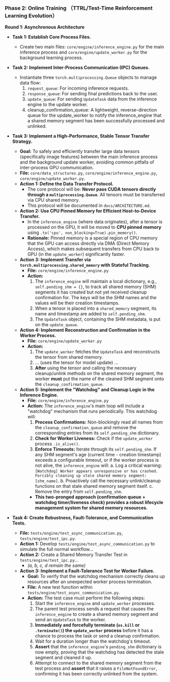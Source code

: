### **Phase 2: Online Training （TTRL/Test-Time Reinforcement Learning Evolution）**

**Round 1: Asynchronous Architecture**

*   **Task 1: Establish Core Process Files.**
    *   Create two main files: `core/engine/inference_engine.py` for the main inference process and `core/engine/update_worker.py` for the background learning process.

*   **Task 2: Implement Inter-Process Communication (IPC) Queues.**
    *   Instantiate three `torch.multiprocessing.Queue` objects to manage data flow:
        1.  `request_queue`: For incoming inference requests.
        2.  `response_queue`: For sending final predictions back to the user.
        3.  `update_queue`: For sending `UpdateTask` data from the inference engine to the update worker.
        4.  cleanup_confirmation_queue: A lightweight, reverse-direction queue for the update_worker to notify the inference_engine that a shared memory segment has been successfully processed and unlinked.

*   **Task 3: Implement a High-Performance, Stable Tensor Transfer Strategy.**
    *   **Goal:** To safely and efficiently transfer large data tensors (specifically image features) between the main inference process and the background update worker, avoiding common pitfalls of inter-process GPU communication.
    *   **File:** `core/data_structures.py`, `core/engine/inference_engine.py`, `core/engine/update_worker.py`.
    *   **Action 1: Define the Data Transfer Protocol.**
        *   The core protocol will be: **Never pass CUDA tensors directly through a `multiprocessing.Queue`**. All tensors must be transferred via CPU shared memory.
        *   This protocol will be documented in `docs/ARCHITECTURE.md`.
    *   **Action 2: Use CPU Pinned Memory for Efficient Host-to-Device Transfer.**
        *   In the `inference_engine` (where data originates), after a tensor is processed on the GPU, it will be moved to **CPU pinned memory** using `.to('cpu', non_blocking=True).pin_memory()`.
        *   **Rationale:** Pinned memory is a special region of CPU memory that the GPU can access directly via DMA (Direct Memory Access), which makes subsequent transfers from CPU back to GPU (in the `update_worker`) significantly faster.
    *   **Action 3: Implement Transfer via `torch.multiprocessing.shared_memory` with **Stateful Tracking**.**
        *   **File:** `core/engine/inference_engine.py`
        *   **Action:**
            1.  The `inference_engine` will maintain a local dictionary, e.g., `self.pending_shm = {}`, to track all shared memory (SHM) segments it has created but not yet received cleanup confirmation for. The keys will be the SHM names and the values will be their creation timestamps.
            2.  When a tensor is placed into a `shared_memory` segment, its name and timestamp are added to `self.pending_shm`.
            3.  The `UpdateTask` object, containing the SHM metadata, is put on the `update_queue`.
    *   **Action 4: Implement Reconstruction and **Confirmation** in the Worker Process.**
        *   **File:** `core/engine/update_worker.py`
        *   **Action:**
            1.  The `update_worker` fetches the `UpdateTask` and reconstructs the tensor from shared memory.
            2.  ... (uses the tensor for model update) ...
            3.  **After** using the tensor and calling the necessary cleanup/unlink methods on the shared memory segment, the worker **must** put the name of the cleaned SHM segment onto the `cleanup_confirmation_queue`.
    *   **Action 5: Implement the "Watchdog" and Cleanup Logic in the Inference Engine.**
        *   **File:** `core/engine/inference_engine.py`
        *   **Action:** The `inference_engine`'s main loop will include a "watchdog" mechanism that runs periodically. This watchdog will:
            1.  **Process Confirmations:** Non-blockingly read all names from the `cleanup_confirmation_queue` and remove the corresponding entries from its `self.pending_shm` dictionary.
            2.  **Check for Worker Liveness:** Check if the `update_worker` process `.is_alive()`.
            3.  **Enforce Timeouts:** Iterate through its `self.pending_shm`. If any SHM segment's age (current time - creation timestamp) exceeds a configurable timeout, or if the worker process is not alive, the `inference_engine` will:
                a. Log a critical warning: `[Watchdog] Worker appears unresponsive or has crashed. Forcibly cleaning up stale shared memory segment: [shm_name]`.
                b. Proactively call the necessary unlink/cleanup functions on that stale shared memory segment itself.
                c. Remove the entry from `self.pending_shm`.
            *   **This two-pronged approach (confirmation queue + watchdog timer/liveness check) provides a robust lifecycle management system for shared memory resources.**

*   **Task 4: Create Robustness, **Fault-Tolerance**, and Communication Tests.**
    *   **File:** `tests/engine/test_async_communication.py`, `tests/engine/test_ipc.py`.
    *   **Action 1:** Develop `tests/engine/test_async_communication.py` to simulate the full normal workflow...
    *   **Action 2:** Create a Shared Memory Transfer Test in `tests/engine/test_ipc.py`...
        *   *(a, b, c, d remain the same)*
    *   **Action 3: Implement a Fault-Tolerance Test for Worker Failure.**
        *   **Goal:** To verify that the watchdog mechanism correctly cleans up resources after an unexpected worker process termination.
        *   **File:** A new test function within `tests/engine/test_async_communication.py`.
        *   **Action:** The test case must perform the following steps:
            1.  Start the `inference_engine` and `update_worker` processes.
            2.  The parent test process sends a request that causes the `inference_engine` to create a shared memory segment and send an `UpdateTask` to the worker.
            3.  **Immediately and forcefully terminate (`os.kill` or `.terminate()`) the `update_worker` process** before it has a chance to process the task or send a cleanup confirmation.
            4.  Wait for a duration longer than the watchdog's timeout.
            5.  **Assert** that the `inference_engine`'s `pending_shm` dictionary is now empty, proving that the watchdog has detected the stale segment and cleaned it up.
            6.  Attempt to connect to the shared memory segment from the test process and **assert** that it raises a `FileNotFoundError`, confirming it has been correctly unlinked from the system.
